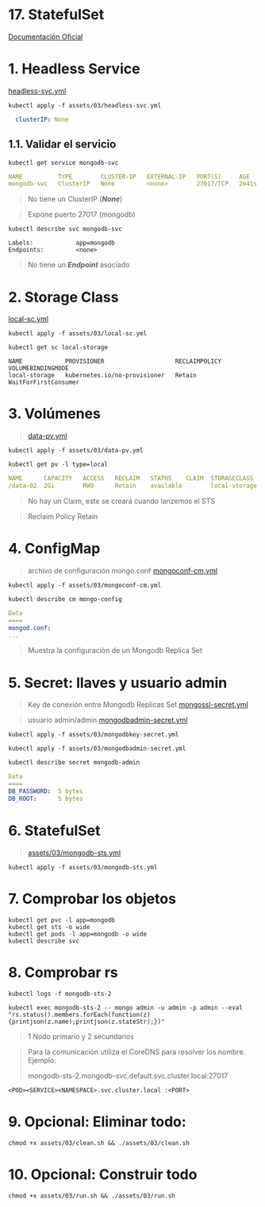 # 17. StatefulSet <!-- omit in TOC -->

[Documentación Oficial](https://kubernetes.io/docs/concepts/workloads/controllers/statefulset/)

# 1. Headless Service
[headless-svc.yml](./assets/03/headless-svc.yml)
```vim
kubectl apply -f assets/03/headless-svc.yml
```
```yaml
  clusterIP: None
```

## 1.1. Validar el servicio
```vim
kubectl get service mongodb-svc
```
```yaml
NAME          TYPE        CLUSTER-IP   EXTERNAL-IP   PORT(S)     AGE
mongodb-svc   ClusterIP   None         <none>        27017/TCP   2m41s
```
> No tiene un ClusterIP (***None***)

> Expone puerto 27017 (mongodb)

```vim
kubectl describe svc mongodb-svc
```
```vim
Labels:            app=mongodb
Endpoints:         <none>
```
> No tiene un ***Endpoint*** asociado

# 2. Storage Class
[local-sc.yml](./assets/03/local-sc.yml)
```vim
kubectl apply -f assets/03/local-sc.yml
```

```vim
kubectl get sc local-storage
```
```vim
NAME            PROVISIONER                    RECLAIMPOLICY   VOLUMEBINDINGMODE
local-storage   kubernetes.io/no-provisioner   Retain          WaitForFirstConsumer
```

# 3. Volúmenes
>[data-pv.yml](./assets/03/data-pv.yml)
```vim
kubectl apply -f assets/03/data-pv.yml
```
```vim
kubectl get pv -l type=local
```
```yaml
NAME      CAPACITY   ACCESS   RECLAIM   STATUS    CLAIM  STORAGECLASS
/data-02  2Gi        RWO      Retain    available        local-storage
```
> No hay un Claim, este se creará cuando lanzemos el STS

> Reclaim Policy Retain

# 4. ConfigMap
> archivo de configuración mongo.conf
[mongoconf-cm.yml](./assets/03/mongoconf-cm.yml)
```vim
kubectl apply -f assets/03/mongoconf-cm.yml
```
```vim
kubectl describe cm mongo-config
```
```yaml
Data
====
mongod.conf:
...
```
> Muestra la configuración de un Mongodb Replica Set

# 5. Secret: llaves y usuario admin
> Key de conexión entre Mongodb Replicas Set
>[mongossl-secret.yml](./assets/03/mongodbkey-secret.yml)

> usuario admin/admin
>[mongodbadmin-secret.yml](./assets/03/mongodbadmin-secret.yml)
```vim
kubectl apply -f assets/03/mongodbkey-secret.yml

kubectl apply -f assets/03/mongodbadmin-secret.yml
```
```vim
kubectl describe secret mongodb-admin
```
```yaml
Data
====
DB_PASSWORD:  5 bytes
DB_ROOT:      5 bytes
```

# 6. StatefulSet
>[assets/03/mongodb-sts.yml](./assets/03/mongodb-sts.yml)
```vim
kubectl apply -f assets/03/mongodb-sts.yml
```

# 7. Comprobar los objetos
```vim
kubectl get pvc -l app=mongodb
kubectl get sts -o wide
kubectl get pods -l app=mongodb -o wide
kubectl describe svc
```

# 8. Comprobar rs
```vim
kubectl logs -f mongodb-sts-2

kubectl exec mongodb-sts-2 -- mongo admin -u admin -p admin --eval "rs.status().members.forEach(function(z){printjson(z.name);printjson(z.stateStr);})"
```
> 1 Nodo primario y 2 secundarios

> Para la comunicación utiliza el CoreDNS para resolver los nombre. Ejemplo:
>
> mongodb-sts-2.mongodb-svc.default.svc.cluster.local:27017
```vim
<POD><SERVICE><NAMESPACE>.svc.cluster.local :<PORT>
```

# 9. Opcional: Eliminar todo:
```vim
chmod +x assets/03/clean.sh && ./assets/03/clean.sh
```

# 10. Opcional: Construir todo
```vim
chmod +x assets/03/run.sh && ./assets/03/run.sh
```
